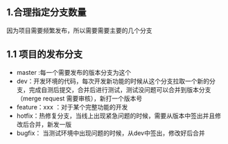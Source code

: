 ## 1.合理指定分支数量

因为项目需要频繁发布，所以需要需要主要的几个分支

## 1.1 项目的发布分支

+ master :每一个需要发布的版本分支为这个
+ dev：开发环境的代码，每次开发新功能的时候从这个分支拉取一个新的分支，完成自测后提交，合并后进行测试，测试没问题可以合并到版本分支（merge request 需要审核），新打一个版本号
+ feature：xxx ：对于某个完整功能的开发
+ hotfix：热修复分支，当线上出现紧急问题的时候，需要从版本中签出并且修改后合并，新发一版
+ bugfix： 当测试环境中出现问题的时候，从dev中签出，修改好后合并